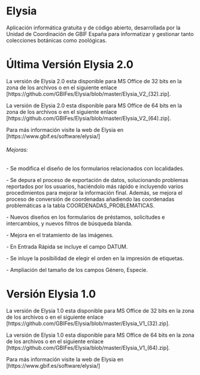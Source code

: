 # Elysia
Aplicación informática gratuita y de código abierto, desarrollada por la Unidad de Coordinación de GBIF España para informatizar y gestionar tanto colecciones botánicas como zoológicas.
# Última Versión Elysia 2.0
<p>La versión de Elysia 2.0 esta disponible para MS Office de 32 bits en la zona de los archivos o en el siguiente enlace [https://github.com/GBIFes/Elysia/blob/master/Elysia_V2_(32).zip].</p>
<p>La versión de Elysia 2.0 esta disponible para MS Office de 64 bits en la zona de los archivos o en el siguiente enlace [https://github.com/GBIFes/Elysia/blob/master/Elysia_V2_(64).zip].</p>
<p>Para más información visite la web de Elysia en [https://www.gbif.es/software/elysia/]</p>
<h6>Mejoras:</h6>
<p>- Se modifica el diseño de los formularios relacionados con localidades.</p>
<p>- Se depura el proceso de exportación de datos, solucionando problemas reportados por los usuarios, haciéndolo más rápido e incluyendo varios procedimientos para mejorar la información final. Además, se mejora el proceso de conversión de coordenadas añadiendo las coordenadas problemáticas a la tabla COORDENADAS_PROBLEMATICAS.</p>
<p>- Nuevos diseños en los formularios de préstamos, solicitudes e intercambios, y nuevos filtros de búsqueda blanda.</p>
<p>- Mejora en el tratamiento de las imágenes.</p>
<p>- En Entrada Rápida se incluye el campo DATUM.</p>
<p>- Se inluye la posibilidad de elegir el orden en la impresión de etiquetas.</p>
<p>- Ampliación del tamaño de los campos Género, Especie.</p>

# Versión Elysia 1.0
<p>La versión de Elysia 1.0 esta disponible para MS Office de 32 bits en la zona de los archivos o en el siguiente enlace [https://github.com/GBIFes/Elysia/blob/master/Elysia_V1_(32).zip].</p>
<p>La versión de Elysia 1.0 esta disponible para MS Office de 64 bits en la zona de los archivos o en el siguiente enlace [https://github.com/GBIFes/Elysia/blob/master/Elysia_V1_(64).zip].</p>
<p>Para más información visite la web de Elysia en [https://www.gbif.es/software/elysia/]</p>

